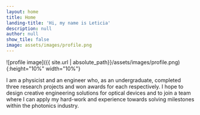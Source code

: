 ```yaml
---
layout: home
title: Home
landing-title: 'Hi, my name is Leticia'
description: null
author: null
show_tile: false
image: assets/images/profile.png
---
```


![profile image]({{ site.url | absolute_path}}/assets/images/profile.png){:height="10%" width="10%"}

I am a physicist and an engineer who, as an undergraduate, completed three research projects and won awards for each respectively. I hope to design creative engineering solutions for optical devices and to join a team where I can apply my hard-work and experience towards solving milestones within the photonics industry.

